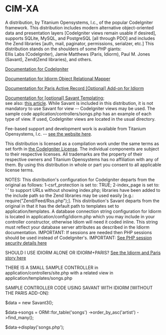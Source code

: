 CIM-XA
======

A distribution, by Titanium Opensystems, l.c., of the popular CodeIgniter framework. 
This distribution includes modern alternative object-oriented data and presentation layers [CodeIgniter views remain usable if desired], 
supports SQLite, MySQL, and PostgreSQL [all through PDO] and includes the Zend libraries [auth, mail, paginator, permissions, serialzer, 
etc.] 
This distribution stands on the shoulders of some PHP giants:  
Ellis Labs (CodeIgniter), Jamie Matthews (Paris, Idiorm), Paul M. Jones (Savant), Zend(Zend libraries), and others. 

<a href="http://ellislab.com/codeigniter/user-guide/toc.html">Documentation for CodeIgniter</a>

<a href="http://idiorm.readthedocs.org/en/latest/">Documentation for Idiorm Object Relational Mapper</a>

<a href="http://paris.readthedocs.org/en/latest/">Documentation for Paris Active Record [Optional] Add-on for Idiorm</a>

<a href="http://phpsavant.com/docs/">Documentation for [optional] Savant Templating</a>;  
see also: <a href="http://devzone.zend.com/1542/creating-modular-template-based-interfaces-with-savant/">this article</a>. 
While Savant is included in this distribution, it is not mandatory to use Savant for view -- CodeIgniter views may be used. 
The sample code application/controllers/songs.php has an example of each type of view. If used, CodeIgniter views are located 
in the usual directory.

Fee-based support and development work is available from Titanium Opensystems, l.c. -- <a href="//tinyurl.com/dbmsmax">see the website here</a>.

This distribution is licensed as a compilation work under the same terms as set forth in 
<a href="http://ellislab.com/codeigniter/user-guide/license.html">the CodeIgniter License</a>. The individual components are subject to their 
respective licenses. All trademarks are the property of their respective owners and Titanium Opensystems has no affiliation with any of them. 
By using this distribution in whole or part you consent to all applicable license terms.

NOTES:
This distribution's configuration for CodeIgniter departs from the original as follows: 1-csrf_protection is set to: TRUE; 
2-index_page is set to: ' ' to support URLs without showing index.php; libraries have been added to the include path so the 
Zend libraries may be used easily [e.g.: require("Zend/Feed/Rss.php");]. This distribution's Savant departs from the original 
in that it has the default path to templates set to application/templates. A database connection string configuration for 
Idiorm is located in application/config/idiorm.php which you may include in your controller constructor, otherwise Idiom will 
need it coded inline. This string must reflect your database server attributes as described in the Idiorm documentation. 
IMPORTANT: If sessions are needed then PHP sessions should be used instead of CodeIgniter's. 
IMPORTANT: <a href="http://www.php.net/manual/en/session.security.php">See PHP session security details here</a>

SHOULD I USE IDIORM ALONE OR IDIORM+PARIS? <a href="http://j4mie.github.io/idiormandparis/">See the Idiorm and Paris story here</a>

THERE IS A SMALL SAMPLE CONTROLLER in application/controllers/site.php with a related view in application/templates/songs.php

SAMPLE CONTROLLER CODE USING SAVANT WITH IDIORM [WITHOUT THE PARIS ADD-ON]:

$data = new Savant3();

$data->songs = ORM::for_table('songs') ->order_by_asc('artist') ->find_many();
			
$data->display('songs.php');
 

